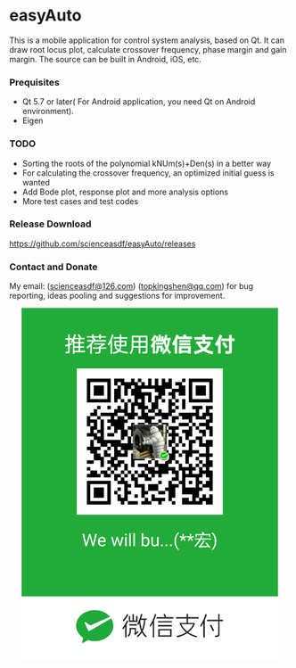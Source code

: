 # easyAuto

This is a mobile application for control system analysis, based on Qt. It
can draw root locus plot, calculate crossover frequency, phase margin and
gain margin. The source can be built in Android, iOS, etc.

### Prequisites
* Qt 5.7 or later( For Android application, you need Qt on Android environment).
* Eigen

### TODO
* Sorting the roots of the polynomial kNUm(s)+Den(s) in a better way
* For calculating the crossover frequency, an optimized initial guess is wanted
* Add Bode plot, response plot and more analysis options
* More test cases and test codes

### Release Download
https://github.com/scienceasdf/easyAuto/releases

### Contact and Donate
My email: (scienceasdf@126.com)   (topkingshen@qq.com) for bug reporting, ideas
pooling and suggestions for improvement.



<p align="center">
 <img src="QR.png" width="460px"/>
</p>




